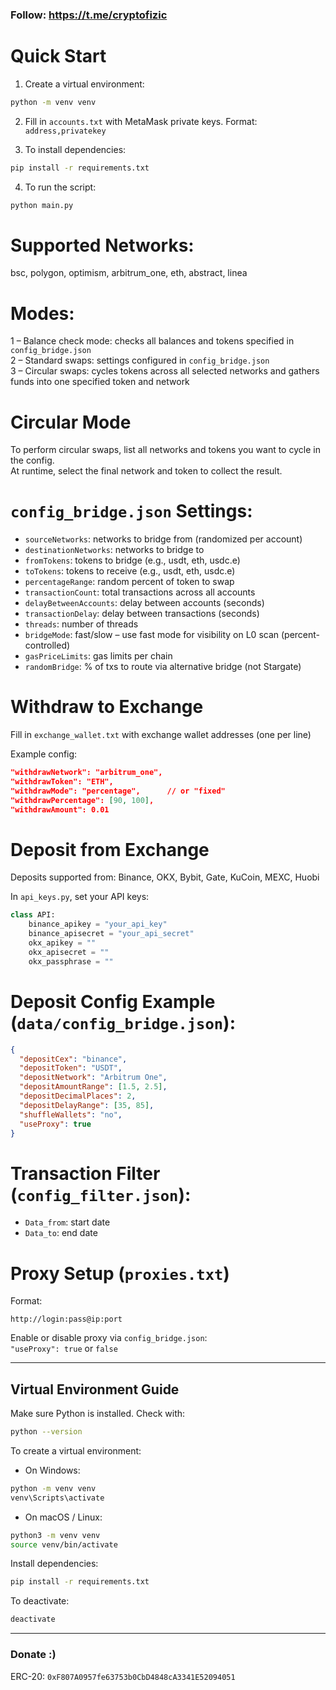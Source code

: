 ### Follow: https://t.me/cryptofizic

# Quick Start

1. Create a virtual environment:
```bash
python -m venv venv
```

2. Fill in `accounts.txt` with MetaMask private keys. Format: `address,privatekey`

3. To install dependencies:
```bash
pip install -r requirements.txt
```

4. To run the script:
```bash
python main.py
```

# Supported Networks:
bsc, polygon, optimism, arbitrum_one, eth, abstract, linea

# Modes:
1 – Balance check mode: checks all balances and tokens specified in `config_bridge.json`  
2 – Standard swaps: settings configured in `config_bridge.json`  
3 – Circular swaps: cycles tokens across all selected networks and gathers funds into one specified token and network

# Circular Mode
To perform circular swaps, list all networks and tokens you want to cycle in the config.  
At runtime, select the final network and token to collect the result.

# `config_bridge.json` Settings:
- `sourceNetworks`: networks to bridge from (randomized per account)
- `destinationNetworks`: networks to bridge to
- `fromTokens`: tokens to bridge (e.g., usdt, eth, usdc.e)
- `toTokens`: tokens to receive (e.g., usdt, eth, usdc.e)
- `percentageRange`: random percent of token to swap
- `transactionCount`: total transactions across all accounts
- `delayBetweenAccounts`: delay between accounts (seconds)
- `transactionDelay`: delay between transactions (seconds)
- `threads`: number of threads
- `bridgeMode`: fast/slow – use fast mode for visibility on L0 scan (percent-controlled)
- `gasPriceLimits`: gas limits per chain
- `randomBridge`: % of txs to route via alternative bridge (not Stargate)

# Withdraw to Exchange

Fill in `exchange_wallet.txt` with exchange wallet addresses (one per line)

Example config:
```json
"withdrawNetwork": "arbitrum_one",
"withdrawToken": "ETH",
"withdrawMode": "percentage",      // or "fixed"
"withdrawPercentage": [90, 100],
"withdrawAmount": 0.01
```

# Deposit from Exchange

Deposits supported from: Binance, OKX, Bybit, Gate, KuCoin, MEXC, Huobi

In `api_keys.py`, set your API keys:
```python
class API:
    binance_apikey = "your_api_key"
    binance_apisecret = "your_api_secret"
    okx_apikey = ""
    okx_apisecret = ""
    okx_passphrase = ""
```

# Deposit Config Example (`data/config_bridge.json`):
```json
{
  "depositCex": "binance",
  "depositToken": "USDT",
  "depositNetwork": "Arbitrum One",
  "depositAmountRange": [1.5, 2.5],
  "depositDecimalPlaces": 2,
  "depositDelayRange": [35, 85],
  "shuffleWallets": "no",
  "useProxy": true
}
```

# Transaction Filter (`config_filter.json`):
- `Data_from`: start date
- `Data_to`: end date

# Proxy Setup (`proxies.txt`)
Format:
```
http://login:pass@ip:port
```
Enable or disable proxy via `config_bridge.json`:  
`"useProxy": true` or `false`

---

## Virtual Environment Guide

Make sure Python is installed. Check with:
```bash
python --version
```

To create a virtual environment:
- On Windows:
```bash
python -m venv venv
venv\Scripts\activate
```

- On macOS / Linux:
```bash
python3 -m venv venv
source venv/bin/activate
```

Install dependencies:
```bash
pip install -r requirements.txt
```

To deactivate:
```bash
deactivate
```

---

### Donate :)
ERC-20: `0xF807A0957fe63753b0CbD4848cA3341E52094051`
